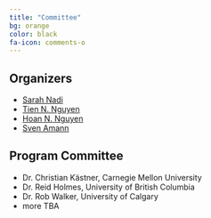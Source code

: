 ```yaml
---
title: "Committee"
bg: orange
color: black
fa-icon: comments-o
---
```


## Organizers

* [Sarah Nadi](http://www.sarahnadi.org/)
* [Tien N. Nguyen](http://www.ece.iastate.edu/~tien/)
* [Hoan N. Nguyen](https://sites.google.com/site/nguyenanhhoan/)
* [Sven Amann](http://sven-amann.de)

## Program Committee

* Dr. Christian Kästner, Carnegie Mellon University
* Dr. Reid Holmes, University of British Columbia
* Dr. Rob Walker, University of Calgary
* more TBA

